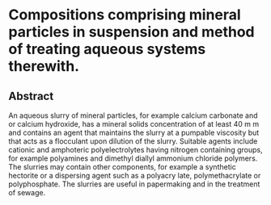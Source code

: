 # Compositions comprising mineral particles in suspension and method of treating aqueous systems therewith.

## Abstract
An aqueous slurry of mineral particles, for example calcium carbonate and or calcium hydroxide, has a mineral solids concentration of at least 40 m m and contains an agent that maintains the slurry at a pumpable viscosity but that acts as a flocculant upon dilution of the slurry. Suitable agents include cationic and amphoteric polyelectrolytes having nitrogen containing groups, for example polyamines and dimethyl diallyl ammonium chloride polymers. The slurries may contain other components, for example a synthetic hectorite or a dispersing agent such as a polyacry late, polymethacrylate or polyphosphate. The slurries are useful in papermaking and in the treatment of sewage.